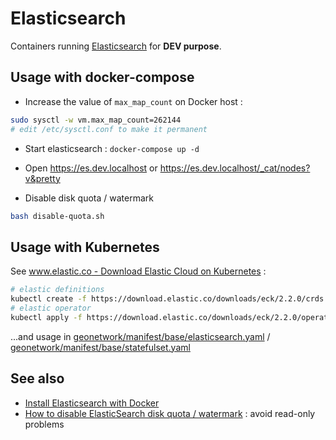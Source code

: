 # Elasticsearch

Containers running [Elasticsearch](https://www.elastic.co/elasticsearch/) for **DEV purpose**.

## Usage with docker-compose

* Increase the value of `max_map_count` on Docker host :

```bash
sudo sysctl -w vm.max_map_count=262144
# edit /etc/sysctl.conf to make it permanent
```

* Start elasticsearch : `docker-compose up -d`
* Open https://es.dev.localhost or https://es.dev.localhost/_cat/nodes?v&pretty

* Disable disk quota / watermark

```bash
bash disable-quota.sh
```

## Usage with Kubernetes

See [www.elastic.co - Download Elastic Cloud on Kubernetes](https://www.elastic.co/fr/downloads/elastic-cloud-kubernetes) :

```bash
# elastic definitions
kubectl create -f https://download.elastic.co/downloads/eck/2.2.0/crds.yaml
# elastic operator
kubectl apply -f https://download.elastic.co/downloads/eck/2.2.0/operator.yaml
```

...and usage in [geonetwork/manifest/base/elasticsearch.yaml](../geonetwork/manifest/base/elasticsearch.yaml) / [geonetwork/manifest/base/statefulset.yaml](../geonetwork/manifest/base/statefulset.yaml)

## See also

* [Install Elasticsearch with Docker](https://www.elastic.co/guide/en/elasticsearch/reference/7.15/docker.html#docker)
* [How to disable ElasticSearch disk quota / watermark](https://techoverflow.net/2019/04/17/how-to-disable-elasticsearch-disk-quota-watermark/) : avoid read-only problems

